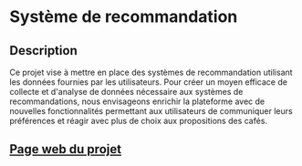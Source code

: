 # Système de recommandation

## Description
Ce projet vise à mettre en place des systèmes de recommandation utilisant les données fournies par les utilisateurs. Pour créer un moyen efficace de collecte et d'analyse de données nécessaire aux systèmes de recommandations, nous envisageons enrichir la plateforme avec de nouvelles fonctionnalités permettant aux utilisateurs de communiquer leurs préférences et réagir avec plus de choix aux propositions des cafés.

## [Page web du projet](https://ift3150-systeme-recommandation.netlify.app/)